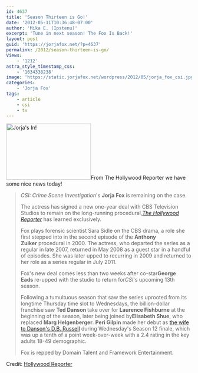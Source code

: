 ```yaml
---
id: 4637
title: 'Season Thirteen is Go!'
date: '2012-05-11T10:36:48-07:00'
author: 'Mika E. (Ipstenu)'
excerpt: 'Tune in next season! The Fox Is Back!'
layout: post
guid: 'https://jorjafox.net/?p=4637'
permalink: /2012/season-thirteen-is-go/
Views:
    - '1212'
astra_style_timestamp_css:
    - '1634338238'
image: 'https://static.jorjafox.net/wordpress/2012/05/jorja_fox_csi.jpg'
categories:
    - 'Jorja Fox'
tags:
    - article
    - csi
    - tv
---
```


<img class="alignleft size-medium wp-image-4638" title="Jorja's In!" src="//static.jorjafox.net/wordpress/2012/05/jorja_fox_csi-230x152.jpg" alt="Jorja's In!" width="230" height="152" />From The Hollywood Reporter we have some nice news today!
<blockquote><em>CSI: Crime Scene Investigation</em>'s <strong>Jorja Fox </strong>is remaining on the case.

The actress has signed a new one-year deal with CBS Television Studios to remain on the long-running procedural,<em><a href="http://www.hollywoodreporter.com/">The Hollywood Reporter</a> </em>has learned exclusively.

Fox plays forensic scientist Sara Sidle on the CBS drama, a role she first stepped into in the second episode of the <strong>Anthony Zuiker</strong> procedural in 2000. The actress, who departed the series as a regular in late 2007, returned in May 2008 as a guest star in a handful of episodes. She was later upped to recurring in 2009 and returned to her role as a series regular in July 2011.

Fox's new deal comes less than two weeks after co-star<strong>George Eads </strong>re-upped with the studio to return for<em>CSI</em>'s upcoming 13th season.

Following a tumultuous season that saw the series uprooted from its longtime Thursday time slot to Wednesdays, the billion-dollar franchise saw <strong>Ted Danson </strong>take over for <strong>Laurence Fishburne</strong> at the beginning of the season, later being joined by<strong>Elisabeth Shue</strong>, who replaced <strong>Marg Helgenberger</strong>. <strong>Peri Gilpin</strong> made her debut as <a href="http://www.hollywoodreporter.com/live-feed/csi-peri-gilpin-ted-danson-wife-308772">the wife to Danson's D.B. Russell</a> during Wednesday's Season 12 finale, which was up a tenth of a point week-over-week with a 2.4 rating in the key adults 18-49 demographic.

Fox is repped by Domain Talent and Framework Entertainment.</blockquote>
Credit: <a href="http://www.hollywoodreporter.com/live-feed/csi-jorja-fox-new-deal-cbs-television-studios-323338">Hollywood Reporter</a>